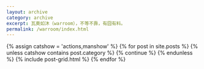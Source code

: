 ```yaml
---
layout: archive
category: archive
excerpt: 瓦奧如沐（warroom），不等不靠，有囧有料。
permalink: /warroom/index.html
---
```


<div class="tiles">
{% assign catshow = 'actions,manshow' %}
{% for post in site.posts %}
    {% unless catshow contains post.category %} {% continue %} {% endunless %}
    {% include post-grid.html %}
{% endfor %}
</div>
